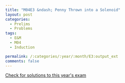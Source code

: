 ```yaml
---
title: "M04E3 &ndash; Penny Thrown into a Solenoid"
layout: post
categories:
  - Prelims
  - Problems
tags:
  - E&M
  - M04
  - Induction

permalink: /:categories/:year/:month/E3:output_ext
comments: false
---
```

<object data="2004M3E.pdf" type="application/pdf" width="100%" height="500"></object>
<div class="message"><a href='https://princetonprelim.com/prelim/13/'>Check for solutions to this year's exam</a></div>